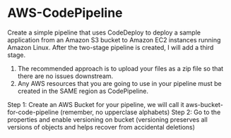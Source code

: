 # AWS-CodePipeline

Create a simple pipeline that uses CodeDeploy to deploy a sample application from an Amazon S3 bucket to Amazon EC2 instances running Amazon Linux. After the two-stage pipeline is created, I will add a third stage.

1. The recommended approach is to upload your files as a zip file so that there are no issues downstream.
2. Any AWS resources that you are going to use in your pipeline must be created in the SAME region as CodePipeline.

Step 1: Create an AWS Bucket for your pipeline, we will call it aws-bucket-for-code-pipeline (remember, no upperclase alphabets)
Step 2: Go to the properties and enable versioning on bucket (versioning preserves all versions of objects and helps recover from accidental deletions)

